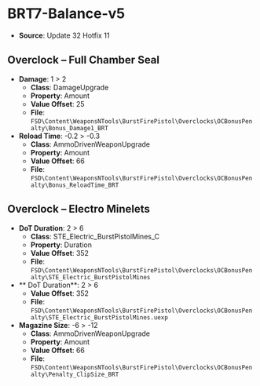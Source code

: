 # BRT7-Balance-v5
* **Source**: Update 32 Hotfix 11

## Overclock – Full Chamber Seal
* **Damage**: 1 > 2
  * **Class**: DamageUpgrade
  * **Property**: Amount
  * **Value Offset**: 25
  * **File**: `FSD\Content\WeaponsNTools\BurstFirePistol\Overclocks\OCBonusPenalty\Bonus_Damage1_BRT`
* **Reload Time**: -0.2 > -0.3
  * **Class**: AmmoDrivenWeaponUpgrade
  * **Property**: Amount
  * **Value Offset**: 66
  * **File**: `FSD\Content\WeaponsNTools\BurstFirePistol\Overclocks\OCBonusPenalty\Bonus_ReloadTime_BRT`

## Overclock – Electro Minelets
* **DoT Duration**: 2 > 6
  * **Class**: STE_Electric_BurstPistolMines_C
  * **Property**: Duration
  * **Value Offset**: 352
  * **File**: `FSD\Content\WeaponsNTools\BurstFirePistol\Overclocks\OCBonusPenalty\STE_Electric_BurstPistolMines`
* ** DoT Duration**: 2 > 6
  * **Value Offset**: 352
  * **File**: `FSD\Content\WeaponsNTools\BurstFirePistol\Overclocks\OCBonusPenalty\STE_Electric_BurstPistolMines.uexp`
* **Magazine Size**: -6 > -12
  * **Class**: AmmoDrivenWeaponUpgrade
  * **Property**: Amount
  * **Value Offset**: 66
  * **File**: `FSD\Content\WeaponsNTools\BurstFirePistol\Overclocks\OCBonusPenalty\Penalty_ClipSize_BRT`

